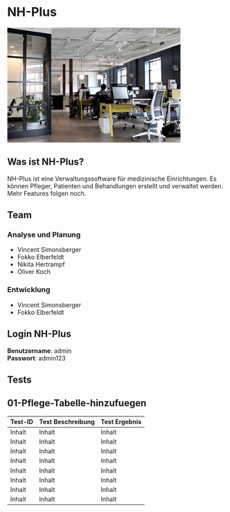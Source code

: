 # NH-Plus #

![Startup Buero](src/main/resources/images/startup-buero.png)

## Was ist NH-Plus? ##

NH-Plus ist eine Verwaltungssoftware für medizinische Einrichtungen. Es können Pfleger, Patienten und Behandlungen erstellt und verwaltet werden. Mehr Features folgen noch.

## Team ##

### Analyse und Planung ###

- Vincent Simonsberger
- Fokko Elberfeldt
- Nikita Hertrampf
- Oliver Koch

### Entwicklung ###

- Vincent Simonsberger
- Fokko Elberfeldt

## Login NH-Plus ##
**Benutzername**: admin \
**Passwort**: admin123

## Tests ##

## 01-Pflege-Tabelle-hinzufuegen ##

Test-ID  | Test Beschreibung  |  Test Ergebnis
-------- | ------------------ | ---------------
Inhalt   | Inhalt             | Inhalt
Inhalt   | Inhalt             | Inhalt
Inhalt   | Inhalt             | Inhalt
Inhalt   | Inhalt             | Inhalt
Inhalt   | Inhalt             | Inhalt
Inhalt   | Inhalt             | Inhalt
Inhalt   | Inhalt             | Inhalt
Inhalt   | Inhalt             | Inhalt
